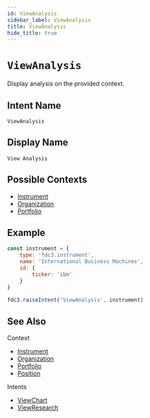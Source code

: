 ```yaml
---
id: ViewAnalysis
sidebar_label: ViewAnalysis
title: ViewAnalysis
hide_title: true
---
```

# `ViewAnalysis`

Display analysis on the provided context.

## Intent Name

`ViewAnalysis`

## Display Name

`View Analysis`

## Possible Contexts

* [Instrument](../../context/ref/Instrument)
* [Organization](../../context/ref/Organization)
* [Portfolio](../../context/ref/Portfolio)

## Example

```js
const instrument = {
    type: 'fdc3.instrument',
    name: 'International Business Machines',
    id: {
        ticker: 'ibm'
    }
}

fdc3.raiseIntent('ViewAnalysis', instrument)
```

## See Also

Context
- [Instrument](../../context/ref/Instrument)
- [Organization](../../context/ref/Organization)
- [Portfolio](../../context/ref/Portfolio)
- [Position](../../context/ref/Position)

Intents
- [ViewChart](ViewChart)
- [ViewResearch](ViewResearch)
